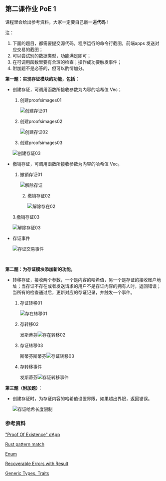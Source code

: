 ## 第二课作业 PoE 1

课程里会给出参考资料，大家一定要自己敲一遍**代码**！

注：

1. 下面的题目，都需要提交源代码，程序运行的命令行截图，前端apps 发送对应交易的截图；
2. 可以尝试别的数据类型，功能满足即可；
3. 在可调用函数里要有合理的检查；操作成功要触发事件；
4. 附加题不是必答的，但可以酌情加分。

**第一题：实现存证模块的功能，包括：**

* 创建存证，可调用函数所接收参数为内容的哈希值 Vec<u8>；

  1. 创建proofsimages01

     ![创建存证01](.\proofsimages\创建存证01.jpg)

  2. 创建proofsimages02

     ![创建存证02](.\proofsimages\创建存证02.jpg)

  3. 创建proofsimages03

  ![创建存证03](.\proofsimages\创建存证03.jpg)

* 撤销存证，可调用函数所接收参数为内容的哈希值 Vec<u8>。

  1. 撤销存证01

     ![解除存证](.\proofsimages\解除存证.jpg)

     2. 撤销存证02

        ![解除存在02](.\proofsimages\解除存证02.jpg)

  3.撤销存证03

  ![解除存证03](.\proofsimages\解除存证03.jpg)

* 存证事件

   ![存证交易事件](.\proofsimages\存证交易事件.jpg)

​    

**第二题：为存证模块添加新的功能，**

* 转移存证，接收两个参数，一个是内容的哈希值，另一个是存证的接收账户地址；当存证不存在或者发送请求的用户不是存证内容的拥有人时，返回错误；当所有的检查通过后，更新对应的存证记录，并触发一个事件。

  1. 存证转移01

     ![存在转移01](.\proofsimages\存在转移01.jpg)

  2. 存转移02

     发斯蒂芬![存在转移02](.\proofsimages\存在转移02.jpg)

  3. 存证转移03

     斯蒂芬斯蒂芬![存证转移03](.\proofsimages\存证转移03.jpg)

  4. 存转移事件

     发斯蒂芬![存证转移事件](.\proofsimages\存证转移事件.jpg)

**第三题（附加题）：**

* 创建存证时，为存证内容的哈希值设置界限，如果超出界限，返回错误。

  ![存证哈希长度限制](.\proofsimages\存证哈希长度限制.jpg)

### 参考资料

["Proof Of Existence" dApp](https://www.substrate.io/tutorials/build-a-dapp/v2.0.0-rc2)

[Rust pattern match](https://doc.rust-lang.org/book/ch18-00-patterns.html)

[Enum](https://doc.rust-lang.org/book/ch06-01-defining-an-enum.html)

[Recoverable Errors with Result](https://doc.rust-lang.org/book/ch09-02-recoverable-errors-with-result.html)

[Generic Types, Traits](https://doc.rust-lang.org/book/ch10-00-generics.html)